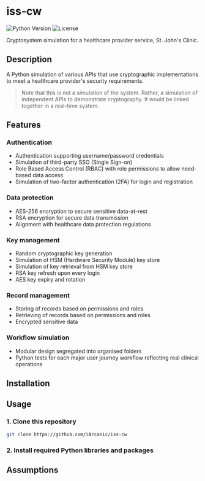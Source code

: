# iss-cw

![Python Version](https://img.shields.io/badge/Python-3.x-blue.svg)
![License](https://img.shields.io/badge/License-MIT-green.svg)

Cryptosystem simulation for a healthcare provider service, St. John's Clinic.

## Description

A Python simulation of various APIs that use cryptographic implementations to meet a healthcare provider's security requirements.

> Note that this is not a simulation of the system. Rather, a simulation of independent APIs to demonstrate cryptography. It would be linked together in a real-time system.

## Features

### Authentication

- Authentication supporting username/password credentials
- Simulation of third-party SSO (Single Sign-on)
- Role Based Access Control (RBAC) with role permissions to allow need-based data access
- Simulation of two-factor authentication (2FA) for login and registration

### Data protection

- AES-256 encryption to secure sensitive data-at-rest
- RSA encryption for secure data transmission
- Alignment with healthcare data protection regulations

### Key management

- Random cryptographic key generation 
- Simulation of HSM (Hardware Security Module) key store
- Simulation of key retrieval from HSM key store
- RSA key refresh upon every login
- AES key expiry and rotation

### Record management

- Storing of records based on permissions and roles
- Retrieving of records based on permissions and roles
- Encrypted sensitive data

### Workflow simulation

- Modular design segregated into organised folders
- Python tests for each major user journey workflow reflecting real clinical operations

## Installation

## Usage

### 1. Clone this repository

```bash
git clone https://github.com/iArcanic/iss-cw
```

### 2. Install required Python libraries and packages

## Assumptions